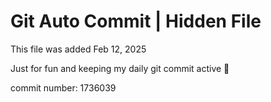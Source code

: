 # Git Auto Commit | Hidden File

This file was added Feb 12, 2025

Just for fun and keeping my daily git commit active 🤪

commit number: 1736039
